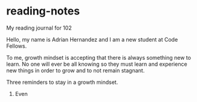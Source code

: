 # reading-notes

My reading journal for 102

Hello, my name is Adrian Hernandez and I am a new student at Code Fellows.

To me, growth mindset is accepting that there is always something new to learn. No one will ever be all knowing so they must learn and experience new things in order to grow and to not remain stagnant.

Three reminders to stay in a growth mindset.

1. Even 
